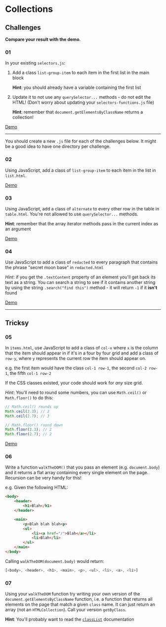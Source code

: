 # Collections

## Challenges

**Compare your result with the demo**.

### 01

In your existing `selectors.js`:

1. Add a class `list-group-item` to each item in the first list in the main block

    **Hint**: you should already have a variable containing the first list

2. Update it to not use any `querySelector...` methods - do not edit the HTML! (Don't worry about updating your `selectors-functions.js` file)

    **Hint**: remember that `document.getElementsByClassName` returns a collection!

[Demo](https://develop-me.github.io/bootcamp--week-04--dom/challenges/01/02-collections-traversing/answers/selectors/selectors.html)

---

You should create a new `.js` file for each of the challenges below. It might be a good idea to have one directory per challenge.

### 02

Using JavaScript, add a class of `list-group-item` to each item in the list in `list.html`.

[Demo](https://develop-me.github.io/bootcamp--week-04--dom/challenges/01/02-collections-traversing/answers/list/list.html)

### 03

Using JavaScript, add a class of `alternate` to every other row in the table in `table.html`. You're not allowed to use `querySelector...` methods.

**Hint**: remember that the array iterator methods pass in the current index as an argument

[Demo](https://develop-me.github.io/bootcamp--week-04--dom/challenges/01/02-collections-traversing/answers/table/table.html)


### 04

Use JavaScript to add a class of `redacted` to every paragraph that contains the phrase "secret moon base" in `redacted.html`

*Hint*: if you get the `.textContent` property of an element you'll get back its text as a string. You can search a string to see if it contains another string by using the string `.search("find this")` method - it will return `-1` if it **isn't** found

[Demo](https://develop-me.github.io/bootcamp--week-04--dom/challenges/01/02-collections-traversing/answers/redacted/redacted.html)

---

## Tricksy

### 05

In `items.html`, use JavaScript to add a class of `col-x` where `x` is the column that the item should appear in if it's in a four by four grid and add a class of `row-y`, where `y` represents the current row the item should appear on.

e.g. the first item would have the class `col-1 row-1`, the second `col-2 row-1`, the fifth `col-1 row-2`

If the CSS classes existed, your code should work for *any* size grid.

*Hint*: You'll need to round some numbers, you can use `Math.ceil()` or `Math.floor()` to do this:

```javascript
// Math.ceil() rounds up
Math.ceil(2.3); // 3
Math.ceil(2.7); // 3

// Math.floor() round down
Math.floor(2.3); // 2
Math.floor(2.7); // 2
```

[Demo](https://develop-me.github.io/bootcamp--week-04--dom/challenges/01/02-collections-traversing/answers/items/items.html)

### 06

Write a function `walkTheDOM()` that you pass an element (e.g. `document.body`) and it returns a flat array containing every single element on the page. Recursion can be very handy for this!

e.g. Given the following HTML:

```html
<body>
    <header>
        <h1>Blah</h1>
    </header>

    <main>
        <p>Blah blah blah<p>
        <ul>
            <li><a href="/">Blah</a></li>
            <li>Blah</li>
        </ul>
    </main>
</body>
```

Calling `walkTheDOM(document.body)` would return:

```javascript
[<body>, <header>, <h1>, <main>, <p>, <ul>, <li>, <a>, <li>]
```

### 07

Using your `walkTheDOM` function try writing your own version of the `document.getElementsByClassName` function, i.e. a function that returns all elements on the page that match a given `class` name. It can just return an array (not an `HTMLCollection`). Call your version `getByClass`.

**Hint**: You'll probably want to read the [`classList`](https://developer.mozilla.org/en-US/docs/Web/API/Element/classList) documentation
